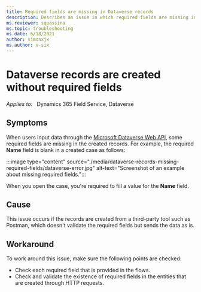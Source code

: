 ```yaml
---
title: Required fields are missing in Dataverse records
description: Describes an issue in which required fields are missing in Dataverse records that are created from third-party tools. Provide workarounds.
ms.reviewer: squassina
ms.topic: troubleshooting
ms.date: 6/18/2021
author: simonxjx
ms.author: v-six
---
```

# Dataverse records are created without required fields

_Applies to:_ &nbsp; Dynamics 365 Field Service, Dataverse

## Symptoms

When users input data through the [Microsoft Dataverse Web API](/powerapps/developer/data-platform/webapi/overview), some required fields are missing in the created records. For example, the required **Name** field is blank in a created case as follows:

:::image type="content" source="./media/dataverse-records-missing-required-fields/dataverse-error.jpg" alt-text="Screenshot of an example about missing required fields.":::

When you open the case, you're required to fill a value for the **Name** field.

## Cause

This issue occurs if the records are created from a third-party tool such as Postman, which doesn't validate the required fields but sends the data as is.

## Workaround

To work around this issue, make sure the following points are checked:

- Check each required field that is provided in the flows.
- Check and validate the existence of required fields in the entities that are created through HTTP requests.
